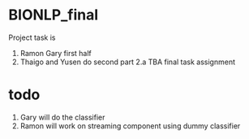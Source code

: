 # BIONLP_final

Project task is 
 1. Ramon Gary first half 
 2. Thaigo and Yusen  do second part
   2.a TBA  final task assignment 

# todo 
1.  Gary will do the classifier 
2.  Ramon will work on streaming component using dummy classifier 
